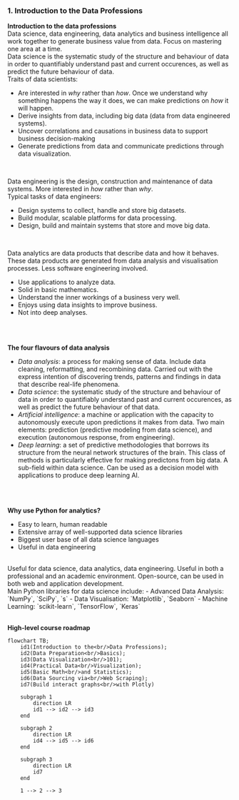 ### **1. Introduction to the Data Professions**
**Introduction to the data professions** <br/>
Data science, data engineering, data analytics and business intelligence all work together to generate business value from data. Focus on mastering one area at a time. <br/>
Data science is the systematic study of the structure and behaviour of data in order to quantifiably understand past and current occurences, as well as predict the future behaviour of data. <br/>
Traits of data scientists:
- Are interested in *why* rather than *how*. Once we understand why something happens the way it does, we can make predictions on *how* it will happen.
- Derive insights from data, including big data (data from data engineered systems).
- Uncover correlations and causations in business data to support business decision-making
- Generate predictions from data and communicate predictions through data visualization.
<br/>

Data engineering is the design, construction and maintenance of data systems. More interested in *how* rather than *why*.<br/>
Typical tasks of data engineers:
- Design systems to collect, handle and store big datasets.
- Build modular, scalable platforms for data processing.
- Design, build and maintain systems that store and move big data.
<br/>

Data analytics are data products that describe data and how it behaves. These data products are generated from data analysis and visualisation processes. Less software engineering involved.<br/>
- Use applications to analyze data.
- Solid in basic mathematics.
- Understand the inner workings of a business very well.
- Enjoys using data insights to improve business.
- Not into deep analyses.
<br/>
<br/>

**The four flavours of data analysis**
- *Data analysis*: a process for making sense of data. Include data cleaning, reformatting, and recombining data. Carried out with the express intention of discovering trends, patterns and findings in data that describe real-life phenomena.
- *Data science*: the systematic study of the structure and behaviour of data in order to quantifiably understand past and current occurences, as well as predict the future behaviour of that data.
- *Artificial intelligence*: a machine or application with the capacity to autonomously execute upon predictions it makes from data. Two main elements: prediction (predictive modeling from data science), and execution (autonomous response, from engineering).
- *Deep learning*: a set of predictive methodologies that borrows its structure from the neural network structures of the brain. This class of methods is particularly effective for making predictons from big data. A sub-field within data science. Can be used as a decision model with applications to produce deep learning AI.
<br/>
<br/>

**Why use Python for analytics?**
- Easy to learn, human readable
- Extensive array of well-supported data science libraries
- Biggest user base of all data science languages
- Useful in data engineering
<br/>
Useful for data science, data analytics, data engineering. Useful in both a professional and an academic environment. Open-source, can be used in both web and application development.<br/>
Main Python libraries for data science include:
- Advanced Data Analysis: `NumPy`, `SciPy`, `s`
- Data Visualisation: `Matplotlib`, `Seaborn`
- Machine Learning: `scikit-learn`, `TensorFlow`, `Keras`
<br/>
<br/>

**High-level course roadmap**
```mermaid
flowchart TB;
    id1(Introduction to the<br/>Data Professions);
    id2(Data Preparation<br/>Basics);
    id3(Data Visualization<br/>101);
    id4(Practical Data<br/>Visualization);
    id5(Basic Math<br/>and Statistics);
    id6(Data Sourcing via<br/>Web Scraping);
    id7(Build interact graphs<br/>with Plotly)

    subgraph 1
        direction LR
        id1 --> id2 --> id3
    end
    
    subgraph 2
        direction LR
        id4 --> id5 --> id6
    end

    subgraph 3
        direction LR
        id7
    end
    
    1 --> 2 --> 3    
```